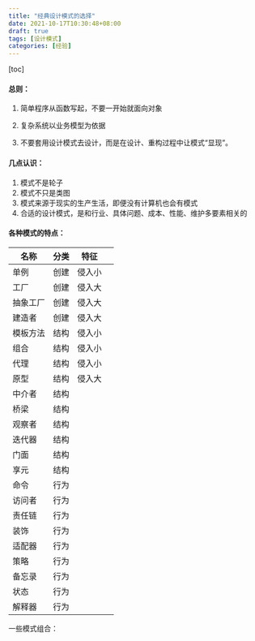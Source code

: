 ```yaml
---
title: "经典设计模式的选择"
date: 2021-10-17T10:30:48+08:00
draft: true
tags: [设计模式]
categories: [经验]
---
```


[toc]

#### 总则：

1. 简单程序从函数写起，不要一开始就面向对象

2. 复杂系统以业务模型为依据

3. 不要套用设计模式去设计，而是在设计、重构过程中让模式“显现”。

   

#### 几点认识：

1. 模式不是轮子
2. 模式不只是类图
3. 模式来源于现实的生产生活，即便没有计算机也会有模式
4. 合适的设计模式，是和行业、具体问题、成本、性能、维护多要素相关的



#### 各种模式的特点：

| 名称     | 分类 | 特征   |      |
| -------- | ---- | ------ | ---- |
| 单例     | 创建 | 侵入小 |      |
| 工厂     | 创建 | 侵入大 |      |
| 抽象工厂 | 创建 | 侵入大 |      |
| 建造者   | 创建 | 侵入大 |      |
| 模板方法 | 结构 | 侵入小 |      |
| 组合     | 结构 | 侵入小 |      |
| 代理     | 结构 | 侵入小 |      |
| 原型     | 结构 | 侵入大 |      |
| 中介者   | 结构 |        |      |
| 桥梁     | 结构 |        |      |
| 观察者   | 结构 |        |      |
| 迭代器   | 结构 |        |      |
| 门面     | 结构 |        |      |
| 享元     | 结构 |        |      |
| 命令     | 行为 |        |      |
| 访问者   | 行为 |        |      |
| 责任链   | 行为 |        |      |
| 装饰     | 行为 |        |      |
| 适配器   | 行为 |        |      |
| 策略     | 行为 |        |      |
| 备忘录   | 行为 |        |      |
| 状态     | 行为 |        |      |
| 解释器   | 行为 |        |      |



一些模式组合：

